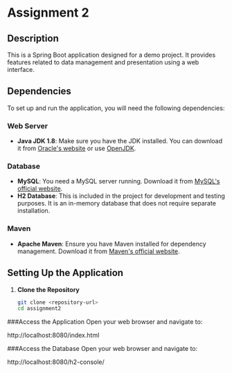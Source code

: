 # Assignment 2

## Description

This is a Spring Boot application designed for a demo project. It provides features related to data management and presentation using a web interface.

## Dependencies

To set up and run the application, you will need the following dependencies:

### Web Server

- **Java JDK 1.8**: Make sure you have the JDK installed. You can download it from [Oracle's website](https://www.oracle.com/java/technologies/javase-jdk8-downloads.html) or use [OpenJDK](https://openjdk.java.net/install/).

### Database

- **MySQL**: You need a MySQL server running. Download it from [MySQL's official website](https://dev.mysql.com/downloads/mysql/).
- **H2 Database**: This is included in the project for development and testing purposes. It is an in-memory database that does not require separate installation.

### Maven

- **Apache Maven**: Ensure you have Maven installed for dependency management. Download it from [Maven's official website](https://maven.apache.org/download.cgi).

## Setting Up the Application



1. **Clone the Repository**
   ```bash
   git clone <repository-url>
   cd assignment2

###Access the Application Open your web browser and navigate to:

http://localhost:8080/index.html

###Access the Database Open your web browser and navigate to:

http://localhost:8080/h2-console/
